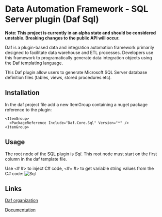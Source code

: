 # Data Automation Framework - SQL Server plugin (Daf Sql)
**Note: This project is currently in an alpha state and should be considered unstable. Breaking changes to the public API will occur.**

Daf is a plugin-based data and integration automation framework primarily designed to facilitate data warehouse and ETL processes. Developers use this framework to programatically generate data integration objects using the Daf templating language.

This Daf plugin allow users to generate Microsoft SQL Server database definition files (tables, views, stored procedures etc).

## Installation
In the daf project file add a new ItemGroup containing a nuget package reference to the plugin:
```
<ItemGroup>
  <PackageReference Include="Daf.Core.Sql" Version="*" />
<ItemGroup>
```

## Usage
The root node of the SQL plugin is _Sql_. This root node must start on the first column in the daf template file.

Use <# #> to inject C# code, <#= #> to get variable string values from the C# code:
![Sql](https://user-images.githubusercontent.com/1073539/113327548-656d6400-931b-11eb-8be0-10fb4ecea378.png)

## Links
[Daf organization](https://github.com/data-automation-framework)

[Documentation](https://data-automation-framework.com/)
